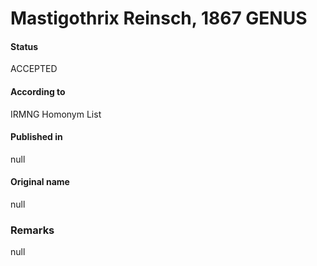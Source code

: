 # Mastigothrix Reinsch, 1867 GENUS

#### Status
ACCEPTED

#### According to
IRMNG Homonym List

#### Published in
null

#### Original name
null

### Remarks
null